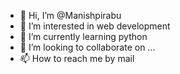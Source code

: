 - 👋 Hi, I’m @Manishpirabu
- 👀 I’m interested in web development 
- 🌱 I’m currently learning python
- 💞️ I’m looking to collaborate on ...
- 📫 How to reach me by mail

<!---
Manishpirabu/Manishpirabu is a ✨ special ✨ repository because its `README.md` (this file) appears on your GitHub profile.
You can click the Preview link to take a look at your changes.
--->
